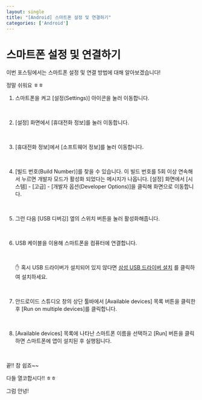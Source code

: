 ```yaml
---
layout: single
title: "[Android] 스마트폰 설정 및 연결하기"
categories: ['Android']
---
```




# 스마트폰 설정 및 연결하기

이번 포스팅에서는 스마트폰 설정 및 연결 방법에 대해 알아보겠습니다!

정말 쉬워요 ㅎㅎ



1. 스마트폰을 켜고 [설정(Settings)] 아이콘을 눌러 이동합니다. 

   <br>

2. [설정] 화면에서 [휴대전화 정보]를 눌러 이동합니다. 

   <br>

3. [휴대전화 정보]에서 [소프트웨어 정보]를 눌러 이동합니다. 

   <br>

4. [빌드 번호(Build Number)]를 찾을 수 있습니다. 이 빌드 번호를 5회 이상 연속해서 누르면 개발자 모드가 활성화 되었다는 메시지가 나옵니다. [설정] 화면에서 [시스템] - [고급] - [개발자 옵션(Developer Options)]을 클릭해 화면으로 이동합니다. 

   <br>

5. 그런 다음 [USB 디버깅] 옆의 스위치 버튼을 눌러 활성화해줍니다. 

   <br>

6. USB 케이블을 이용해 스마트폰을 컴퓨터에 연결합니다. 

    <br>

    ✋ 혹시 USB 드라이버가 설치되어 있지 않다면 [삼성 USB 드라이버 설치](http://downloadcenter.samsung.com/content/SW/202007/20200706142518225/SAMSUNG_USB_DRIVER_for_Mobile_Phones.exe) 를 클릭하여 설치하세요. 

    <br>

7. 안드로이드 스튜디오 창의 상단 툴바에서 [Available devices] 목록 버튼을 클릭한 후 [Run on multiple devices]를 클릭합니다. 

    <br>

8. [Available devices] 목록에 나타난 스마트폰 이름을 선택하고 [Run] 버튼을 클릭하면 스마트폰에 앱이 설치된 후 실행됩니다. 

<br>

끝!! 참 쉽죠~~ 

다들 열코합시다!! ㅎㅎ



그럼 안녕!
